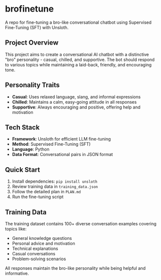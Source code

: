 # brofinetune
A repo for fine-tuning a bro-like conversational chatbot using Supervised Fine-Tuning (SFT) with Unsloth.

## Project Overview
This project aims to create a conversational AI chatbot with a distinctive "bro" personality - casual, chilled, and supportive. The bot should respond to various topics while maintaining a laid-back, friendly, and encouraging tone.

## Personality Traits
- **Casual**: Uses relaxed language, slang, and informal expressions
- **Chilled**: Maintains a calm, easy-going attitude in all responses
- **Supportive**: Always encouraging and positive, offering help and motivation

## Tech Stack
- **Framework**: Unsloth for efficient LLM fine-tuning
- **Method**: Supervised Fine-Tuning (SFT)
- **Language**: Python
- **Data Format**: Conversational pairs in JSON format

## Quick Start
1. Install dependencies: `pip install unsloth`
2. Review training data in `training_data.json`
3. Follow the detailed plan in `PLAN.md`
4. Run the fine-tuning script

## Training Data
The training dataset contains 100+ diverse conversation examples covering topics like:
- General knowledge questions
- Personal advice and motivation
- Technical explanations
- Casual conversations
- Problem-solving scenarios

All responses maintain the bro-like personality while being helpful and informative.

